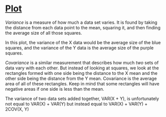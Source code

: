 # [Plot](https://i.imgur.com/n0CFhUg.gifv)

*Variance* is a measure of how much a data set varies. It is found by taking the distance from each data point to the mean, squaring it, and then finding the average size of all those squares. 

In this plot, the variance of the X data would be the average size of the blue squares, and the variance of the Y data is the average size of the purple squares.

*Covariance* is a similar measurement that describes how much *two* sets of data vary with each other. But instead of looking at squares, we look at the rectangles formed with one side being the distance to the X mean and the other side being the distance from the Y mean. Covariance is the average area of all of these rectangles. Keep in mind that some rectangles will have negative areas if one side is less than the mean.

The variance of two data sets added together, VAR(X + Y), is unfortunately not equal to VAR(X) + VAR(Y) but instead equal to VAR(X) + VAR(Y) + 2COV(X, Y)
